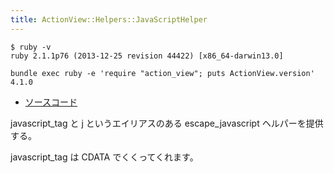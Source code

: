```yaml
---
title: ActionView::Helpers::JavaScriptHelper
---
```


```
$ ruby -v
ruby 2.1.1p76 (2013-12-25 revision 44422) [x86_64-darwin13.0]
```

```
bundle exec ruby -e 'require "action_view"; puts ActionView.version'
4.1.0
```

* [ソースコード](https://github.com/rails/rails/blob/v4.1.0/actionview/lib/action_view/helpers/javascript_helper.rb)

javascript_tag と j というエイリアスのある escape_javascript ヘルパーを提供する。

javascript_tag は CDATA でくくってくれます。
